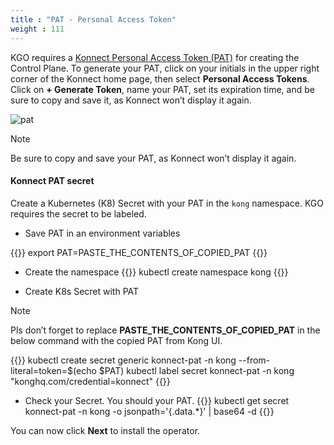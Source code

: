```yaml
---
title : "PAT - Personal Access Token"
weight : 111
---
```


KGO requires a [Konnect Personal Access Token (PAT)](https://docs.konghq.com/konnect/org-management/access-tokens/) for creating the Control Plane. To generate your PAT,  click on your initials in the upper right corner of the Konnect home page, then select **Personal Access Tokens**. Click on **+ Generate Token**, name your PAT, set its expiration time, and be sure to copy and save it, as Konnect won’t display it again.

![pat](/static/images/pat.png)


> [!NOTE]
> Be sure to copy and save your PAT, as Konnect won’t display it again.


#### Konnect PAT secret

Create a Kubernetes (K8) Secret with your PAT in the `kong` namespace. KGO requires the secret to be labeled. 

* Save PAT in an environment variables

{{<highlight>}}
export PAT=PASTE_THE_CONTENTS_OF_COPIED_PAT
{{</highlight>}}


* Create the namespace
{{<highlight>}}
kubectl create namespace kong
{{</highlight>}}


* Create K8s Secret with PAT

> [!NOTE]
> Pls don’t forget to replace **PASTE_THE_CONTENTS_OF_COPIED_PAT** in the below command with the copied PAT from Kong UI.

{{<highlight>}}
kubectl create secret generic konnect-pat -n kong --from-literal=token=$(echo $PAT)
kubectl label secret konnect-pat -n kong "konghq.com/credential=konnect"
{{</highlight>}}


* Check your Secret. You should your PAT.
{{<highlight>}}
kubectl get secret konnect-pat -n kong -o jsonpath='{.data.*}' | base64 -d
{{</highlight>}}

You can now click **Next** to install the operator.